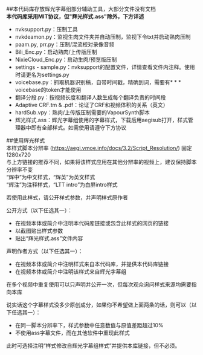 ##本代码库存放辉光字幕组部分辅助工具，大部分文件没有文档  
**本代码库采用MIT协议，但"辉光样式.ass"除外，下方详述**  
- nvksupport.py：压制工具  
- nvkdeamon.py：监视生肉文件夹并自动压制，监视下令txt并启动熟肉压制  
- paam.py, prr.py：压制/混流校对录像音频  
- Bili_Enc.py：启动熟肉/上传版压制  
- NixieCloud_Enc.py：启动生肉/预览版压制  
- settings - sample.py：nvksupport的配置文件，详情查看文件内注释。使用时请更名为settings.py  
- voicebase.py：抓取机器识别稿，自带时间戳，精确到词，需要有* * * voicebase的token才能使用  
- 翻译分段.py：按视频长度和翻译人数生成每个翻译负责的时间段  
- Adaptive CRF.tm & .pdf：论证了CRF和视频体积的关系（英文）  
- hardSub.vpy：熟肉/上传版压制需要的VapourSynth脚本 
- 辉光样式.ass：辉光字幕组使用的字幕样式，下载后用aegisub打开，样式管理器中即有全部样式。如需使用请遵守下方协议  
  
##使用辉光样式  
本样式脚本分辨率 (https://aegi.vmoe.info/docs/3.2/Script_Resolution/) 固定1280x720  
与上方链接的推荐不同，如果将该样式应用在其他分辨率的视频上，建议保持脚本分辨率不变  
“辉中”为中文样式，“辉英”为英文样式  
“辉注”为注释样式，“LTT intro”为白屏intro样式  
  
若使用此样式，请公开样式参数，并声明样式原作者  
  
公开方式（以下任选其一）：  
- 在视频本体或简介中注明本代码库链接或包含此样式的网页的链接  
- 以截图贴出样式参数  
- 贴出“辉光样式.ass”文件内容  
  
声明作者方式（以下任选其一）：  
- 在视频本体或简介中注明样式来自本代码库，并提供本代码库链接  
- 在视频本体或简介中注明该样式来自辉光字幕组  
  
在多个视频中重复使用可以只声明并公开一次，但每次观众询问样式来源均需要指向本库  
  
说实话这个字幕样式没多少原创成分，如果你不希望做上面两条的话，则可以（以下任选其一）：  
- 在同一脚本分辨率下，样式参数中任意数值与原值差距超过10%  
- 不使用ass字幕文件，而在其他软件中重现此样式  
  
此时可选择注明“样式修改自辉光字幕组样式”并提供本库链接，但不必须。  
